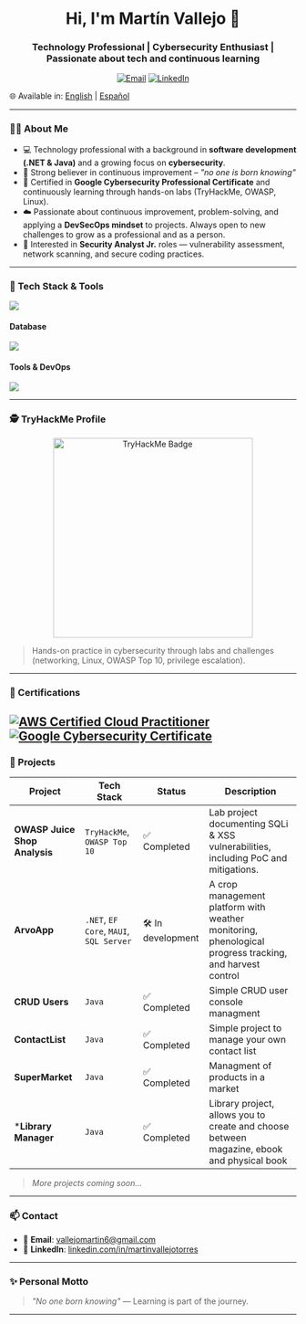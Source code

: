 <h1 align="center">Hi, I'm Martín Vallejo 👋</h1>
<h3 align="center">Technology Professional | Cybersecurity Enthusiast | Passionate about tech and continuous learning</h3>

<p align="center">
  <a href="mailto:vallejomartin6@gmail.com"><img alt="Email" src="https://img.shields.io/badge/Email-d14836?logo=gmail&style=for-the-badge&logoColor=white"></a>
  <a href="https://www.linkedin.com/in/martinvallejotorres"><img alt="LinkedIn" src="https://img.shields.io/badge/LinkedIn-blue?logo=linkedin&style=for-the-badge&logoColor=white"></a>
</p>

🌐 Available in: [English](README.md) | [Español](README.es.md)

---

### 👨‍💻 About Me

- 💻 Technology professional with a background in **software development (.NET & Java)** and a growing focus on **cybersecurity**. 
- 🧠 Strong believer in continuous improvement – _"no one is born knowing"_
- 🧰 Certified in **Google Cybersecurity Professional Certificate** and continuously learning through hands-on labs (TryHackMe, OWASP, Linux).
- ☁️ Passionate about continuous improvement, problem-solving, and applying a **DevSecOps mindset** to projects. Always open to new challenges to grow as a professional and as a person.
- 🎯 Interested in **Security Analyst Jr.** roles — vulnerability assessment, network scanning, and secure coding practices. 

---

### 🧰 Tech Stack & Tools

![](https://skillicons.dev/icons?i=cs,java,linux,c,js,html,css,dotnet&perline=3)

#### Database

![](https://skillicons.dev/icons?i=postgres,mysql)

#### Tools & DevOps

![](https://skillicons.dev/icons?i=aws,azure,docker,git,github,notion,postman,visualstudio&perline=4)

---

### 🕵️ TryHackMe Profile

<p align="center">
  <a href="https://tryhackme.com/p/Ziploc9">
    <img src="https://tryhackme-badges.s3.amazonaws.com/Ziploc9.png" alt="TryHackMe Badge" width="350"/>
  </a>
</p>

> Hands-on practice in cybersecurity through labs and challenges (networking, Linux, OWASP Top 10, privilege escalation).

---

### 📜 Certifications

[![AWS Certified Cloud Practitioner](https://images.credly.com/size/110x110/images/00634f82-b07f-4bbd-a6bb-53de397fc3a6/image.png)](https://www.credly.com/badges/49a20772-7563-4bc5-bf87-3d33d602c6b9)
[![Google Cybersecurity Certificate](https://upload.wikimedia.org/wikipedia/commons/thumb/2/2f/Google_2015_logo.svg/110px-Google_2015_logo.svg.png)](https://coursera.org/verify/professional-cert/D4OJ7NBCTL63)
---

### 🚀 Projects

| Project | Tech Stack | Status | Description |
|--------|------------|--------|-------------|
| **OWASP Juice Shop Analysis** | `TryHackMe`, `OWASP Top 10` |✅ Completed| Lab project documenting SQLi & XSS vulnerabilities, including PoC and mitigations.|
| **ArvoApp** | `.NET`, `EF Core`, `MAUI`, `SQL Server` | 🛠️ In development | A crop management platform with weather monitoring, phenological progress tracking, and harvest control |
| **CRUD Users** | `Java` | ✅ Completed | Simple CRUD user console managment |
| **ContactList** | `Java` | ✅ Completed | Simple project to manage your own contact list|
| **SuperMarket** | `Java` | ✅ Completed | Managment of products in a market|
| ***Library Manager** | `Java`| ✅ Completed | Library project, allows you to create and choose between magazine, ebook and physical book |

> *More projects coming soon...*

---

### 📫 Contact

- 📧 **Email**: [vallejomartin6@gmail.com](mailto:vallejomartin6@gmail.com)  
- 💼 **LinkedIn**: [linkedin.com/in/martinvallejotorres](https://www.linkedin.com/in/martinvallejotorres)

---

### ✨ Personal Motto

> _"No one born knowing"_ — Learning is part of the journey.

---



<!--
**martinvallejotorres/martinvallejotorres** is a ✨ _special_ ✨ repository because its `README.md` (this file) appears on your GitHub profile.

- 🔭 I’m currently working on ...
- 🌱 I’m currently learning ...
- 👯 I’m looking to collaborate on ...
- 🤔 I’m looking for help with ...
- 💬 Ask me about ...
- 📫 How to reach me: ...
- 😄 Pronouns: ...
- ⚡ Fun fact: ...
-->
